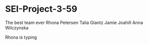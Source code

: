 # SEI-Project-3-59

The best team ever
Rhona Petersen
Talia Glantz
Jamie Joahill
Anna Wilczynska

Rhona is typing

